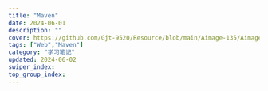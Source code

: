 ```yaml
---
title: "Maven"
date: 2024-06-01
description: ""
cover: https://github.com/Gjt-9520/Resource/blob/main/Aimage-135/Aimage34.jpg?raw=true
tags: ["Web","Maven"]
category: "学习笔记"
updated: 2024-06-02
swiper_index: 
top_group_index: 
---
```



